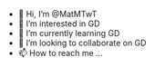 - 👋 Hi, I’m @MatMTwT
- 👀 I’m interested in GD
- 🌱 I’m currently learning GD
- 💞️ I’m looking to collaborate on GD
- 📫 How to reach me ...

<!---
MatMTwT/MatMTwT is a ✨ special ✨ repository because its `README.md` (this file) appears on your GitHub profile.
You can click the Preview link to take a look at your changes.
--->
